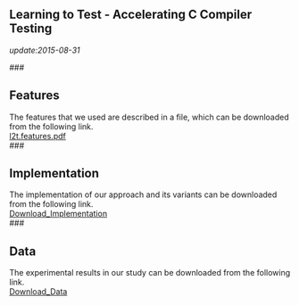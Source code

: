 Learning to Test - Accelerating C Compiler Testing
---
*update:2015-08-31*  

###<h2 id="1"> Features </h2>
The features that we used are described in a file, which can be downloaded from the following link.  
[l2t.features.pdf](./file/l2t.features.pdf)  
###<h2 id="2"> Implementation </h2>
The implementation of our approach and its variants can be downloaded from the following link.  
[Download_Implementation](./file/Implementation.zip)  
###<h2 id="3"> Data </h2>
The experimental results in our study can be downloaded from the following link.   
[Download_Data](./file/l2t.results.xlsx)  
